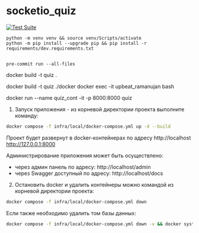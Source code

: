 # socketio_quiz


[![Test Suite](https://github.com/alexpro2022/socketio_quiz/actions/workflows/branch_test.yml/badge.svg)](https://github.com/alexpro2022/socketio_quiz/actions/workflows/branch_test.yml)



    python -m venv venv && source venv/Scripts/activate
    python -m pip install --upgrade pip && pip install -r requirements/dev.requirements.txt


    pre-commit run --all-files


docker build -t quiz .

docker build -t quiz ./docker
docker exec -it upbeat_ramanujan bash

docker run --name quiz_cont -it -p 8000:8000 quiz

1. Запуск приложения - из корневой директории проекта выполните команду:
```bash
docker compose -f infra/local/docker-compose.yml up -d --build
```
Проект будет развернут в docker-контейнерах по адресу http://localhost  http://127.0.0.1:8000

Администрирование приложения может быть осуществлено:
  - через админ панель по адресу: http://localhost/admin
  - через Swagger доступный по адресу: http://localhost/docs

2. Остановить docker и удалить контейнеры можно командой из корневой директории проекта:
```bash
docker compose -f infra/local/docker-compose.yml down
```
Если также необходимо удалить том базы данных:
```bash
docker compose -f infra/local/docker-compose.yml down -v && docker system prune -f
```
